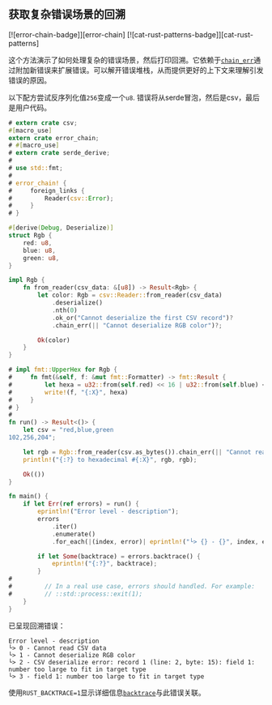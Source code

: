 ## 获取复杂错误场景的回溯

[![error-chain-badge]][error-chain] [![cat-rust-patterns-badge]][cat-rust-patterns]

这个方法演示了如何处理复杂的错误场景，然后打印回溯。它依赖于[`chain_err`]通过附加新错误来扩展错误。可以解开错误堆栈，从而提供更好的上下文来理解引发错误的原因。

以下配方尝试反序列化值`256`变成一个`u8`. 错误将从serde冒泡，然后是csv，最后是用户代码。

```rust
# extern crate csv;
#[macro_use]
extern crate error_chain;
# #[macro_use]
# extern crate serde_derive;
#
# use std::fmt;
#
# error_chain! {
#     foreign_links {
#         Reader(csv::Error);
#     }
# }

#[derive(Debug, Deserialize)]
struct Rgb {
    red: u8,
    blue: u8,
    green: u8,
}

impl Rgb {
    fn from_reader(csv_data: &[u8]) -> Result<Rgb> {
        let color: Rgb = csv::Reader::from_reader(csv_data)
            .deserialize()
            .nth(0)
            .ok_or("Cannot deserialize the first CSV record")?
            .chain_err(|| "Cannot deserialize RGB color")?;

        Ok(color)
    }
}

# impl fmt::UpperHex for Rgb {
#     fn fmt(&self, f: &mut fmt::Formatter) -> fmt::Result {
#         let hexa = u32::from(self.red) << 16 | u32::from(self.blue) << 8 | u32::from(self.green);
#         write!(f, "{:X}", hexa)
#     }
# }
#
fn run() -> Result<()> {
    let csv = "red,blue,green
102,256,204";

    let rgb = Rgb::from_reader(csv.as_bytes()).chain_err(|| "Cannot read CSV data")?;
    println!("{:?} to hexadecimal #{:X}", rgb, rgb);

    Ok(())
}

fn main() {
    if let Err(ref errors) = run() {
        eprintln!("Error level - description");
        errors
            .iter()
            .enumerate()
            .for_each(|(index, error)| eprintln!("└> {} - {}", index, error));

        if let Some(backtrace) = errors.backtrace() {
            eprintln!("{:?}", backtrace);
        }
#
#         // In a real use case, errors should handled. For example:
#         // ::std::process::exit(1);
    }
}
```

已呈现回溯错误：

```text
Error level - description
└> 0 - Cannot read CSV data
└> 1 - Cannot deserialize RGB color
└> 2 - CSV deserialize error: record 1 (line: 2, byte: 15): field 1: number too large to fit in target type
└> 3 - field 1: number too large to fit in target type
```

使用`RUST_BACKTRACE=1`显示详细信息[`backtrace`]与此错误关联。

[`backtrace`]: https://docs.rs/error-chain/*/error_chain/trait.ChainedError.html#tymethod.backtrace

[`chain_err`]: https://docs.rs/error-chain/*/error_chain/index.html#chaining-errors
